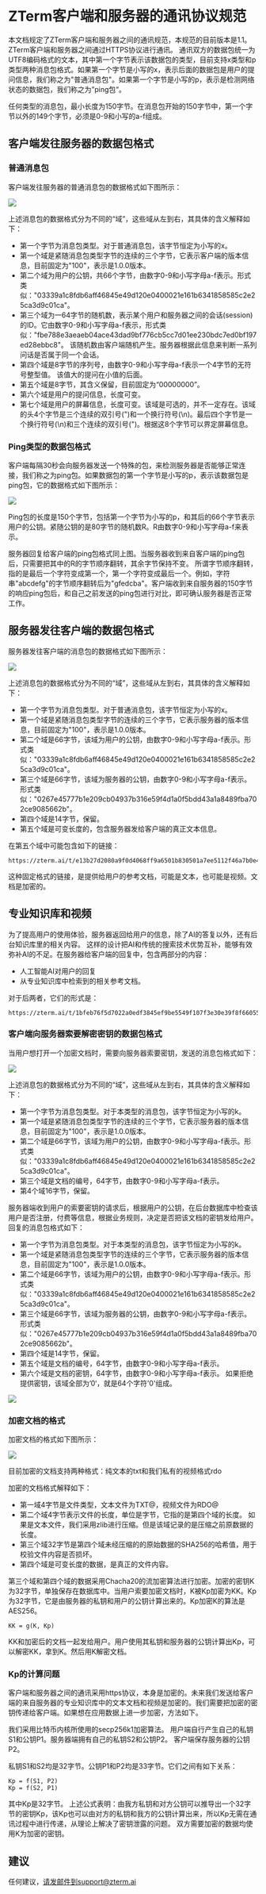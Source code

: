 # ZTerm客户端和服务器的通讯协议规范

本文档规定了ZTerm客户端和服务器之间的通讯规范，本规范的目前版本是1.1。 ZTerm客户端和服务器之间通过HTTPS协议进行通讯。
通讯双方的数据包统一为UTF8编码格式的文本，其中第一个字节表示该数据包的类型，目前支持x类型和p类型两种消息包格式。如果第一个字节是小写的x，表示后面的数据包是用户的提问信息，我们称之为"普通消息包"。如果第一个字节是小写的p，表示是检测网络状态的数据包，我们称之为”ping包“。

任何类型的消息包，最小长度为150字节。在消息包开始的150字节中，第一个字节以外的149个字节，必须是0-9和小写的a-f组成。

## 客户端发往服务器的数据包格式

### 普通消息包

客户端发往服务器的普通消息包的数据格式如下图所示：

![](x0007.svg)

上述消息包的数据格式分为不同的“域”，这些域从左到右，其具体的含义解释如下：
- 第一个字节为消息包类型。对于普通消息包，该字节恒定为小写的x。
- 第一个域是紧随消息包类型字节的连续的三个字节，它表示客户端的版本信息，目前固定为"100"，表示是1.0.0版本。
- 第二个域为用户的公钥，共66个字节，由数字0-9和小写字母a-f表示。形式类似："03339a1c8fdb6aff46845e49d120e0400021e161b6341858585c2e25ca3d9c01ca"。 
- 第三个域为一64字节的随机数，表示某个用户和服务器之间的会话(session)的ID。它由数字0-9和小写字母a-f表示，形式类似："fbe788e3aeaeb04ace43dad9bf776cb5cc7d01ee230bdc7ed0bf197ed28ebbc8"。 该随机数由客户端随机产生。服务器根据此信息来判断一系列问话是否属于同一个会话。
- 第四个域是8字节的序列号，由数字0-9和小写字母a-f表示一个4字节的无符号整型值。 该值大的提问在小值的后面。
- 第五个域是8字节，其含义保留，目前固定为“00000000”。
- 第六个域是用户的提问信息，长度可变。
- 第七个域是用户的屏幕信息，长度可变。该域是可选的，并不一定存在。该域的头4个字节是三个连续的双引号(")和一个换行符号(\n)。最后四个字节是一个换行符号(\n)和三个连续的双引号(")。根据这8个字节可以界定屏幕信息。


### Ping类型的数据包格式

客户端每隔30秒会向服务器发送一个特殊的包，来检测服务器是否能够正常连接，我们称之为ping包。如果数据包的第一个字节是小写的p，表示该数据包是ping包，它的数据格式如下图所示：

![](x0008.svg)

Ping包的长度是150个字节，包括第一个字节为小写的p，和其后的66个字节表示用户的公钥。紧随公钥的是80字节的随机数R。R由数字0-9和小写字母a-f来表示。

服务器回复给客户端的ping包格式同上图。当服务器收到来自客户端的ping包后，只需要把其中的R的字节顺序翻转，其余字节保持不变。 所谓字节顺序翻转，指的是最后一个字符变成第一个，第一个字符变成最后一个。例如，字符串"abcdefg"的字节顺序翻转后为"gfedcba"。客户端收到来自服务器的150字节的响应ping包后，和自己之前发送的ping包进行对比，即可确认服务器是否正常工作。


## 服务器发往客户端的数据包格式

服务器发往客户端的消息包的数据格式如下图所示：

![](x0009.svg)

上述消息包的数据格式分为不同的“域”，这些域从左到右，其具体的含义解释如下：
- 第一个字节为消息包类型。对于普通消息包，该字节恒定为小写的x。
- 第一个域是紧随消息包类型字节的连续的三个字节，它表示服务器的版本信息，目前固定为"100"，表示是1.0.0版本。
- 第二个域是66字节，该域为用户的公钥，由数字0-9和小写字母a-f表示。形式类似："03339a1c8fdb6aff46845e49d120e0400021e161b6341858585c2e25ca3d9c01ca"。
- 第三个域是66字节，该域为服务器的公钥，由数字0-9和小写字母a-f表示。形式类似："0267e45777b1e209cb04937b316e59f4d1a0f5bdd43a1a8489fba702ce9085662b"。 
- 第四个域是14字节，保留。
- 第五个域是可变长度的，包含服务器发给客户端的真正文本信息。

在第五个域中可能包含如下的链接：
```
https://zterm.ai/t/e13b27d2080a9f0d4068ff9a6501b830501a7ee5112f46a7b0e402e95fd841d3
```
这种固定格式的链接，是提供给用户的参考文档，可能是文本，也可能是视频。文档是加密的。

## 专业知识库和视频

为了提高用户的使用体验，服务器返回给用户的信息，除了AI的答复以外，还有后台知识库里的相关内容。 这样的设计把AI和传统的搜索技术优势互补，能够有效弥补AI的不足。在服务器给客户端的回复中，包含两部分的内容：
- 人工智能AI对用户的回复
- 从专业知识库中检索到的相关参考文档。

对于后两者，它们的形式是：
```
https://zterm.ai/t/1bfeb76f5d7022a0edf3845ef9be5549f107f3e30e39f8f6605543ab2293cda8
```

### 客户端向服务器索要解密密钥的数据包格式

当用户想打开一个加密文档时，需要向服务器索要密钥，发送的消息包格式如下：

![](x0011.svg)

上述消息包的数据格式分为不同的“域”，这些域从左到右，其具体的含义解释如下：
- 第一个字节为消息包类型。对于本类型的消息包，该字节恒定为小写的k。
- 第一个域是紧随消息包类型字节的连续的三个字节，它表示服务器的版本信息，目前固定为"100"，表示是1.0.0版本。
- 第二个域是66字节，该域为用户的公钥，由数字0-9和小写字母a-f表示。形式类似："03339a1c8fdb6aff46845e49d120e0400021e161b6341858585c2e25ca3d9c01ca"。
- 第三个域是文档的编号，64字节，由数字0-9和小写字母a-f表示。
- 第4个域16字节，保留。
 

服务器端收到用户的索要密钥的请求后，根据用户的公钥，在后台数据库中检查该用户是否注册，付费等信息，根据业务规则，决定是否把该文档的密钥发给用户。 回复的消息包格式如下：
- 第一个字节为消息包类型。对于本类型的消息包，该字节恒定为小写的k。
- 第一个域是紧随消息包类型字节的连续的三个字节，它表示服务器的版本信息，目前固定为"100"，表示是1.0.0版本。
- 第二个域是66字节，该域为用户的公钥，由数字0-9和小写字母a-f表示。形式类似："03339a1c8fdb6aff46845e49d120e0400021e161b6341858585c2e25ca3d9c01ca"。
- 第三个域是66字节，该域为服务器的公钥，由数字0-9和小写字母a-f表示。形式类似："0267e45777b1e209cb04937b316e59f4d1a0f5bdd43a1a8489fba702ce9085662b"。 
- 第四个域是14字节，保留。
- 第五个域是文档的编号，64字节，由数字0-9和小写字母a-f表示。
- 第六个域是文档的密钥，64字节，由数字0-9和小写字母a-f表示。 如果拒绝提供密钥，该域全部为’0‘，就是64个字符'0'组成。

![](x0012.svg)


### 加密文档的格式

加密文档的格式如下图所示：

![](x0010.svg)

目前加密的文档支持两种格式：纯文本的txt和我们私有的视频格式rdo

加密的文档格式解释如下：
- 第一域4字节是文件类型，文本文件为TXT@，视频文件为RDO@
- 第二个域4字节表示文件的长度，单位是字节，它指的是第四个域的长度。 如果是文本文件，我们采用zlib进行压缩。但是该域记录的是压缩之前原数据的长度。
- 第三个域32字节是第四个域未经压缩的的原始数据的SHA256的哈希值，用于校验文件内容是否损坏。
- 第四个域是可变长度的数据，是真正的文件内容。

第三个域和第四个域的数据采用Chacha20的流加密算法进行加密。加密的密钥K为32字节，单独保存在数据库中。当用户索要加密文档时，K被Kp加密为KK。Kp为32字节，它是由服务器的私钥和用户的公钥计算出来的。Kp加密K的算法是AES256。
```
KK = g(K, Kp)
```

KK和加密后的文档一起发给用户。用户使用其私钥和服务器的公钥计算出Kp，可以解密KK，拿到K。然后用K解密文档。


### Kp的计算问题

客户端和服务器之间的通讯采用https协议，本身是加密的。未来我们发送给客户端的来自服务器的专业知识库中的文本文档和视频是加密的。我们需要把加密的密钥传递给客户端。如果想在应用数据上进一步加密，方法如下。

我们采用比特币内核所使用的secp256k1加密算法。 用户端自行产生自己的私钥S1和公钥P1。服务器端拥有自己的私钥S2和公钥P2。 客户端保存服务器的公钥P2。

私钥S1和S2均是32字节。公钥P1和P2均是33字节。它们之间有如下关系：
```
Kp = f(S1, P2)
Kp = f(S2, P1)
```
其中Kp是32字节。 上述公式表明：由我方私钥和对方公钥可以推导出一个32字节的密钥Kp，该Kp也可以由对方的私钥和我方的公钥计算出来，所以Kp无需在通讯过程中进行传递，从理论上解决了密钥泄露的问题。 双方需要加密的数据均使用K为加密的密钥。



## 建议
任何建议，请发邮件到support@zterm.ai

